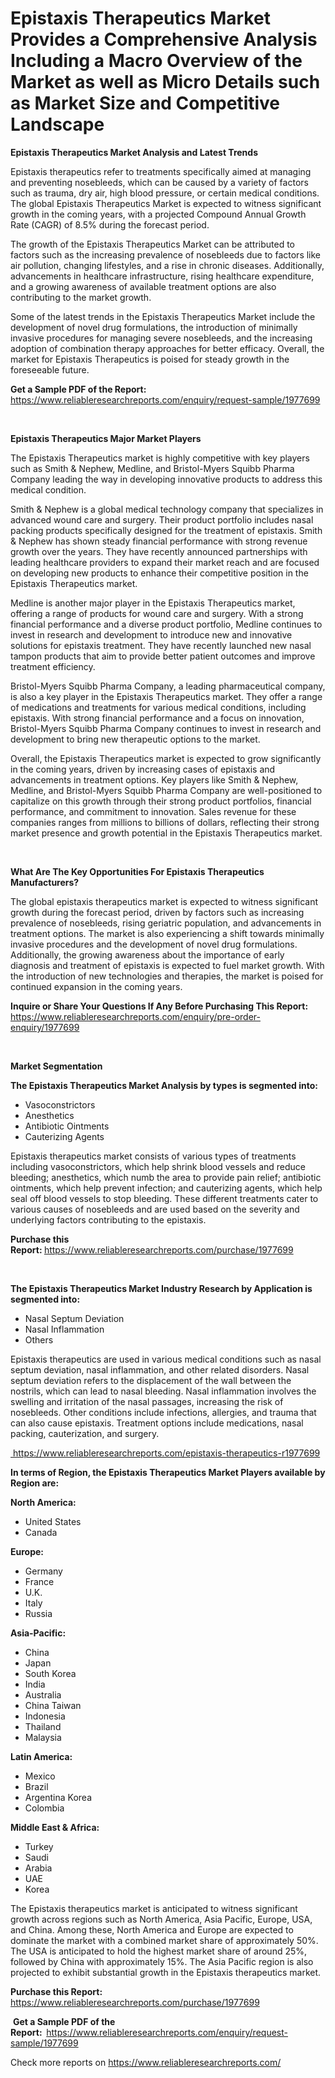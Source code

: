 <p><h1>Epistaxis Therapeutics Market Provides a Comprehensive Analysis Including a Macro Overview of the Market as well as Micro Details such as Market Size and Competitive Landscape</h1></p><p><strong>Epistaxis Therapeutics Market Analysis and Latest Trends</strong></p>
<p><p>Epistaxis therapeutics refer to treatments specifically aimed at managing and preventing nosebleeds, which can be caused by a variety of factors such as trauma, dry air, high blood pressure, or certain medical conditions. The global Epistaxis Therapeutics Market is expected to witness significant growth in the coming years, with a projected Compound Annual Growth Rate (CAGR) of 8.5% during the forecast period.</p><p>The growth of the Epistaxis Therapeutics Market can be attributed to factors such as the increasing prevalence of nosebleeds due to factors like air pollution, changing lifestyles, and a rise in chronic diseases. Additionally, advancements in healthcare infrastructure, rising healthcare expenditure, and a growing awareness of available treatment options are also contributing to the market growth.</p><p>Some of the latest trends in the Epistaxis Therapeutics Market include the development of novel drug formulations, the introduction of minimally invasive procedures for managing severe nosebleeds, and the increasing adoption of combination therapy approaches for better efficacy. Overall, the market for Epistaxis Therapeutics is poised for steady growth in the foreseeable future.</p></p>
<p><strong>Get a Sample PDF of the Report:&nbsp;</strong> <a href="https://www.reliableresearchreports.com/enquiry/request-sample/1977699">https://www.reliableresearchreports.com/enquiry/request-sample/1977699</a></p>
<p>&nbsp;</p>
<p><strong>Epistaxis Therapeutics Major Market Players</strong></p>
<p><p>The Epistaxis Therapeutics market is highly competitive with key players such as Smith & Nephew, Medline, and Bristol-Myers Squibb Pharma Company leading the way in developing innovative products to address this medical condition.</p><p>Smith & Nephew is a global medical technology company that specializes in advanced wound care and surgery. Their product portfolio includes nasal packing products specifically designed for the treatment of epistaxis. Smith & Nephew has shown steady financial performance with strong revenue growth over the years. They have recently announced partnerships with leading healthcare providers to expand their market reach and are focused on developing new products to enhance their competitive position in the Epistaxis Therapeutics market.</p><p>Medline is another major player in the Epistaxis Therapeutics market, offering a range of products for wound care and surgery. With a strong financial performance and a diverse product portfolio, Medline continues to invest in research and development to introduce new and innovative solutions for epistaxis treatment. They have recently launched new nasal tampon products that aim to provide better patient outcomes and improve treatment efficiency.</p><p>Bristol-Myers Squibb Pharma Company, a leading pharmaceutical company, is also a key player in the Epistaxis Therapeutics market. They offer a range of medications and treatments for various medical conditions, including epistaxis. With strong financial performance and a focus on innovation, Bristol-Myers Squibb Pharma Company continues to invest in research and development to bring new therapeutic options to the market.</p><p>Overall, the Epistaxis Therapeutics market is expected to grow significantly in the coming years, driven by increasing cases of epistaxis and advancements in treatment options. Key players like Smith & Nephew, Medline, and Bristol-Myers Squibb Pharma Company are well-positioned to capitalize on this growth through their strong product portfolios, financial performance, and commitment to innovation. Sales revenue for these companies ranges from millions to billions of dollars, reflecting their strong market presence and growth potential in the Epistaxis Therapeutics market.</p></p>
<p>&nbsp;</p>
<p><strong>What Are The Key Opportunities For Epistaxis Therapeutics Manufacturers?</strong></p>
<p><p>The global epistaxis therapeutics market is expected to witness significant growth during the forecast period, driven by factors such as increasing prevalence of nosebleeds, rising geriatric population, and advancements in treatment options. The market is also experiencing a shift towards minimally invasive procedures and the development of novel drug formulations. Additionally, the growing awareness about the importance of early diagnosis and treatment of epistaxis is expected to fuel market growth. With the introduction of new technologies and therapies, the market is poised for continued expansion in the coming years.</p></p>
<p><strong>Inquire or Share Your Questions If Any Before Purchasing This Report:</strong> <a href="https://www.reliableresearchreports.com/enquiry/pre-order-enquiry/1977699">https://www.reliableresearchreports.com/enquiry/pre-order-enquiry/1977699</a></p>
<p>&nbsp;</p>
<p><strong>Market Segmentation</strong></p>
<p><strong>The Epistaxis Therapeutics Market Analysis by types is segmented into:</strong></p>
<p><ul><li>Vasoconstrictors</li><li>Anesthetics</li><li>Antibiotic Ointments</li><li>Cauterizing Agents</li></ul></p>
<p><p>Epistaxis therapeutics market consists of various types of treatments including vasoconstrictors, which help shrink blood vessels and reduce bleeding; anesthetics, which numb the area to provide pain relief; antibiotic ointments, which help prevent infection; and cauterizing agents, which help seal off blood vessels to stop bleeding. These different treatments cater to various causes of nosebleeds and are used based on the severity and underlying factors contributing to the epistaxis.</p></p>
<p><strong>Purchase this Report:&nbsp;</strong><a href="https://www.reliableresearchreports.com/purchase/1977699">https://www.reliableresearchreports.com/purchase/1977699</a></p>
<p>&nbsp;</p>
<p><strong>The Epistaxis Therapeutics Market Industry Research by Application is segmented into:</strong></p>
<p><ul><li>Nasal Septum Deviation</li><li>Nasal Inflammation</li><li>Others</li></ul></p>
<p><p>Epistaxis therapeutics are used in various medical conditions such as nasal septum deviation, nasal inflammation, and other related disorders. Nasal septum deviation refers to the displacement of the wall between the nostrils, which can lead to nasal bleeding. Nasal inflammation involves the swelling and irritation of the nasal passages, increasing the risk of nosebleeds. Other conditions include infections, allergies, and trauma that can also cause epistaxis. Treatment options include medications, nasal packing, cauterization, and surgery.</p></p>
<p><a href="https://www.reliableresearchreports.com/epistaxis-therapeutics-r1977699">&nbsp;https://www.reliableresearchreports.com/epistaxis-therapeutics-r1977699</a></p>
<p><strong>In terms of Region, the Epistaxis Therapeutics Market Players available by Region are:</strong></p>
<p>
    <p> <strong> North America: </strong>
        <ul>
            <li>United States</li>
            <li>Canada</li>
        </ul>
        </p> 
    <p> <strong> Europe: </strong>
        <ul>
            <li>Germany</li>
            <li>France</li>
            <li>U.K.</li>
            <li>Italy</li>
            <li>Russia</li>
        </ul>
        </p> 
    <p> <strong> Asia-Pacific: </strong>
        <ul>
            <li>China</li>
            <li>Japan</li>
            <li>South Korea</li>
            <li>India</li>
            <li>Australia</li>
            <li>China Taiwan</li>
            <li>Indonesia</li>
            <li>Thailand</li>
            <li>Malaysia</li>
        </ul>
        </p> 
    <p> <strong> Latin America: </strong>
        <ul>
            <li>Mexico</li>
            <li>Brazil</li>
            <li>Argentina Korea</li>
            <li>Colombia</li>
        </ul>
        </p> 
    <p> <strong> Middle East & Africa: </strong>
        <ul>
            <li>Turkey</li>
            <li>Saudi</li>
            <li>Arabia</li>
            <li>UAE</li>
            <li>Korea</li>
        </ul>
    </p>
    </p>
<p><p>The Epistaxis therapeutics market is anticipated to witness significant growth across regions such as North America, Asia Pacific, Europe, USA, and China. Among these, North America and Europe are expected to dominate the market with a combined market share of approximately 50%. The USA is anticipated to hold the highest market share of around 25%, followed by China with approximately 15%. The Asia Pacific region is also projected to exhibit substantial growth in the Epistaxis therapeutics market.</p></p>
<p><strong>Purchase this Report: </strong><a href="https://www.reliableresearchreports.com/purchase/1977699">https://www.reliableresearchreports.com/purchase/1977699</a></p>
<p>&nbsp;<strong>Get a Sample PDF of the Report:&nbsp;&nbsp;</strong><a href="https://www.reliableresearchreports.com/enquiry/request-sample/1977699">https://www.reliableresearchreports.com/enquiry/request-sample/1977699</a></p>
<p><strong></strong></p>
<p>Check more reports on <a href="https://www.reliableresearchreports.com/">https://www.reliableresearchreports.com/</a></p>